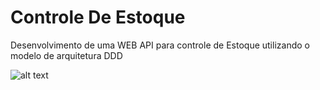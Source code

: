 # Controle De Estoque
Desenvolvimento de uma WEB API para controle de Estoque utilizando o modelo de arquitetura DDD

![alt text](https://encrypted-tbn0.gstatic.com/images?q=tbn:ANd9GcSbTHmGE4sAywlfegUVLVAi485ru-wH-73UtppNC8c4uY3APc5m)

